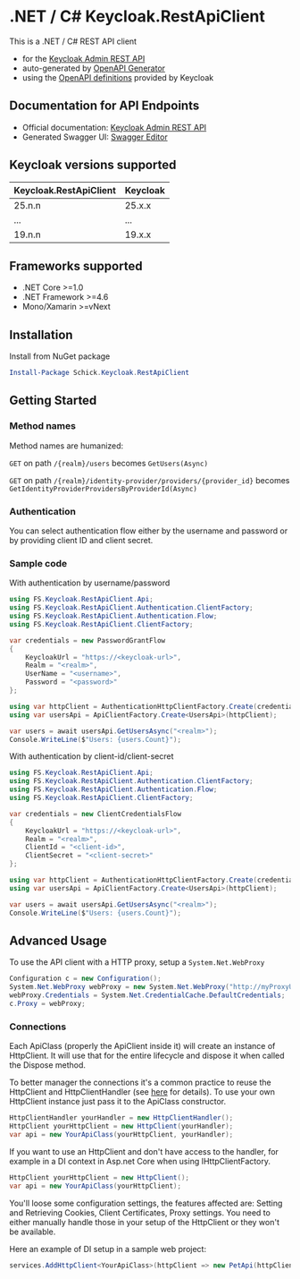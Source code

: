 # .NET / C# Keycloak.RestApiClient
This is a .NET / C# REST API client

* for the [Keycloak Admin REST API](https://www.keycloak.org/docs-api/latest/rest-api/index.html)
* auto-generated by [OpenAPI Generator](https://openapi-generator.tech)
* using the [OpenAPI definitions](https://www.keycloak.org/docs-api/latest/rest-api/openapi.json) provided by Keycloak

## Documentation for API Endpoints

* Official documentation: [Keycloak Admin REST API](https://www.keycloak.org/docs-api/latest/rest-api/index.html)
* Generated Swagger UI: [Swagger Editor](https://editor.swagger.io/?url=https://www.keycloak.org/docs-api/latest/rest-api/openapi.json)

## Keycloak versions supported

| Keycloak.RestApiClient | Keycloak |
| ---------------------- | -------- |
| 25.n.n                 | 25.x.x   |
| ...                    | ...      |
| 19.n.n                 | 19.x.x   |

## Frameworks supported

- .NET Core >=1.0
- .NET Framework >=4.6
- Mono/Xamarin >=vNext

## Installation
Install from NuGet package
```powershell
Install-Package Schick.Keycloak.RestApiClient
```

## Getting Started

### Method names

Method names are humanized:

`GET` on path `/{realm}/users` becomes `GetUsers(Async)`

`GET` on path `/{realm}/identity-provider/providers/{provider_id}` becomes `GetIdentityProviderProvidersByProviderId(Async)`

### Authentication

You can select authentication flow either by the username and password or by providing client ID and client secret.

### Sample code

With authentication by username/password

```csharp
using FS.Keycloak.RestApiClient.Api;
using FS.Keycloak.RestApiClient.Authentication.ClientFactory;
using FS.Keycloak.RestApiClient.Authentication.Flow;
using FS.Keycloak.RestApiClient.ClientFactory;

var credentials = new PasswordGrantFlow
{
    KeycloakUrl = "https://<keycloak-url>",
    Realm = "<realm>",
    UserName = "<username>",
    Password = "<password>"
};

using var httpClient = AuthenticationHttpClientFactory.Create(credentials);
using var usersApi = ApiClientFactory.Create<UsersApi>(httpClient);

var users = await usersApi.GetUsersAsync("<realm>");
Console.WriteLine($"Users: {users.Count}");
```

With authentication by client-id/client-secret

```csharp
using FS.Keycloak.RestApiClient.Api;
using FS.Keycloak.RestApiClient.Authentication.ClientFactory;
using FS.Keycloak.RestApiClient.Authentication.Flow;
using FS.Keycloak.RestApiClient.ClientFactory;

var credentials = new ClientCredentialsFlow
{
    KeycloakUrl = "https://<keycloak-url>",
    Realm = "<realm>",
    ClientId = "<client-id>",
    ClientSecret = "<client-secret>"
};

using var httpClient = AuthenticationHttpClientFactory.Create(credentials);
using var usersApi = ApiClientFactory.Create<UsersApi>(httpClient);

var users = await usersApi.GetUsersAsync("<realm>");
Console.WriteLine($"Users: {users.Count}");
```

## Advanced Usage
To use the API client with a HTTP proxy, setup a `System.Net.WebProxy`
```csharp
Configuration c = new Configuration();
System.Net.WebProxy webProxy = new System.Net.WebProxy("http://myProxyUrl:80/");
webProxy.Credentials = System.Net.CredentialCache.DefaultCredentials;
c.Proxy = webProxy;
```

### Connections
Each ApiClass (properly the ApiClient inside it) will create an instance of HttpClient. It will use that for the entire lifecycle and dispose it when called the Dispose method.

To better manager the connections it's a common practice to reuse the HttpClient and HttpClientHandler (see [here](https://docs.microsoft.com/en-us/dotnet/architecture/microservices/implement-resilient-applications/use-httpclientfactory-to-implement-resilient-http-requests#issues-with-the-original-httpclient-class-available-in-net) for details). To use your own HttpClient instance just pass it to the ApiClass constructor.

```csharp
HttpClientHandler yourHandler = new HttpClientHandler();
HttpClient yourHttpClient = new HttpClient(yourHandler);
var api = new YourApiClass(yourHttpClient, yourHandler);
```

If you want to use an HttpClient and don't have access to the handler, for example in a DI context in Asp.net Core when using IHttpClientFactory.

```csharp
HttpClient yourHttpClient = new HttpClient();
var api = new YourApiClass(yourHttpClient);
```
You'll loose some configuration settings, the features affected are: Setting and Retrieving Cookies, Client Certificates, Proxy settings. You need to either manually handle those in your setup of the HttpClient or they won't be available.

Here an example of DI setup in a sample web project:

```csharp
services.AddHttpClient<YourApiClass>(httpClient => new PetApi(httpClient));
```
